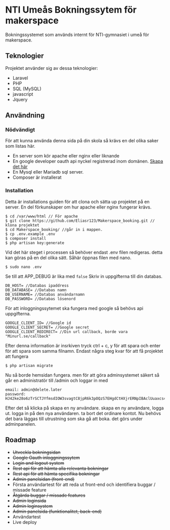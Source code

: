 
NTI Umeås Bokningssytem för makerspace
==

Bokningssystemet som används internt för NTI-gymnasiet i umeå för makerspace.

Teknologier
--
Projektet använder sig av dessa teknologier:
* Laravel
* PHP
* SQL (MySQL)
* javascript
* Jquery

Användning
---

### Nödvändigt
För att kunna använda denna sida på din skola så krävs en del olika saker som listas här.
* En server som kör apache eller nginx eller liknande
* En google developer oauth api nyckel registrerad inom domänen. [Skapa det här](https://console.developers.google.com/apis/)
* En Mysql eller Mariadb sql server.
* Composer är installerat
### Installation
Detta är installations guiden för att clona och sätta up projektet på en server. En del förkunskaper om hur apache eller nginx fungerar krävs.

```
$ cd /var/www/html // För apache
$ git clone https://github.com/Eliasr123/Makerspace_booking.git // klona projektet
$ cd Makerspace_booking/ //går in i mappen.
$ cp .env.example .env
$ composer install 
$ php artisan key:generate
```
Vid det här steget i processen så behöver endast .env filen redigeras. detta kan göras på en del olika sätt. Såhär öppnas filen med nano.
```
$ sudo nano .env
```
Se till att APP_DEBUG är lika med `false`
Skriv in uppgifterna till din databas.
```
DB_HOST= //Databas ipaddress
DB_DATABASE= //Databas namn
DB_USERNAME= //Databas användarnamn
DB_PASSWORD= //Databas lösenord
```
För att inloggningssytemet ska fungera med google så behövs api uppgifterna.
```
GOOGLE_CLIENT_ID= //Google id
GOOGLE_CLIENT_SECRET= //Google secret
GOOGLE_CLIENT_REDIRECT= //Din url callback, borde vara "Minurl.se/callback"
```
Efter denna information är insrkiven tryck ctrl + c, y för att spara och enter för att spara som samma filnamn.
Endast några steg kvar för att få projektet att fungera
```
$ php artisan migrate
```
Nu så borde hemsidan fungera. men för att göra adminsystemet säkert så går en administratör till /admin och loggar in med
```
email: admin@delete.later
password: HJ42ke28o6zTrSCTJYfmsdIOW3svagtC8jpR6k3pOQzS7EHgdCtHXjrERNpIBAclUuaxcs4y478
```
Efter det så klicka på skapa en ny användare. skapa en ny användare, logga ut. logga in på den nya användaren. ta bort det ordinare kontot.
Nu behövs det bara läggas till utrustning som ska gå att boka. det görs under adminpanelen.

Roadmap
---

* ~~Utveckla bokningsidan~~
* ~~Google Oauth inloggningssytem~~
* ~~Login and logout system~~
* ~~Rest api för att hämta alla relevanta bokningar~~
* ~~Rest api för att hämta specifika bokningar~~
* ~~Admin panelsidan (front-end)~~
* Första användartest för att reda ut front-end och identifiera buggar / missade feature
* ~~Åtgärda buggar / missade features~~
* ~~Admin loginsida~~
* ~~Admin loginsystem~~
* ~~Admin panelsida (funktionalitet, back-end)~~
* Användartest
* Live deploy

